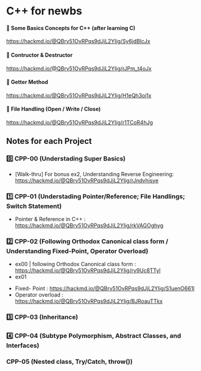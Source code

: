 # C++ for newbs

#### 📌 Some Basics Concepts for C++ (after learning C)
https://hackmd.io/@QBrv51OvRPqs9dJjL2YIig/Sy6jdBIcJx

#### 📌 Contructor & Destructor
https://hackmd.io/@QBrv51OvRPqs9dJjL2YIig/rJPm_t4oJx

#### 📌 Getter Method
https://hackmd.io/@QBrv51OvRPqs9dJjL2YIig/H1eQh3oj1x

#### 📌 File Handling (Open / Write / Close)
https://hackmd.io/@QBrv51OvRPqs9dJjL2YIig/r1TCoR4hJg

## Notes for each Project

### 0️⃣ CPP-00 (Understading Super Basics)
+ [Walk-thru] For bonus ex2, Understanding Reverse Engineering:
https://hackmd.io/@QBrv51OvRPqs9dJjL2YIig/rJndvhisye

### 1️⃣ CPP-01 (Understading Pointer/Reference; File Handlings; Switch Statement)
+ Pointer & Reference in C++ : https://hackmd.io/@QBrv51OvRPqs9dJjL2YIig/rkVAGOghyg

### 2️⃣ CPP-02 (Following Orthodox Canonical class form / Understanding Fixed-Point, Operator Overload)

+ ex00 | following Orthodox Canonical class form : https://hackmd.io/@QBrv51OvRPqs9dJjL2YIig/ry9Uc8TTyl
+ ex01
- Fixed- Point : https://hackmd.io/@QBrv51OvRPqs9dJjL2YIig/S1uenO661l
- Operator overload : https://hackmd.io/@QBrv51OvRPqs9dJjL2YIig/BJRoauTTkx


### 3️⃣ CPP-03 (Inheritance)

### 4️⃣ CPP-04 (Subtype Polymorphism, Abstract Classes, and Interfaces)

###  CPP-05 (Nested class, Try/Catch, throw())

